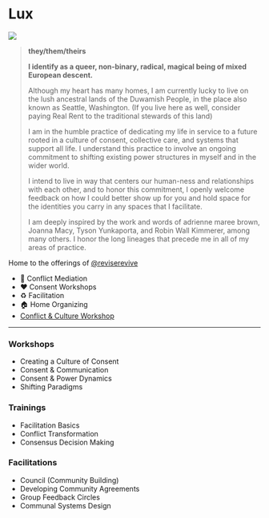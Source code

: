 # Lux

![](https://cdn.discordapp.com/attachments/894474009759084564/927867431781814272/unknown.png)
> **they/them/theirs**
>
> **I identify as a queer, non-binary, radical, magical being of mixed European descent.**
>
> Although my heart has many homes, I am currently lucky to live on the lush ancestral lands of the Duwamish People, in the place also known as Seattle, Washington. (If you live here as well, consider paying Real Rent to the traditional stewards of this land)
>
> I am in the humble practice of dedicating my life in service to a future rooted in a culture of consent, collective care, and systems that support all life. I understand this practice to involve an ongoing commitment to shifting existing power structures in myself and in the wider world.
>
> I intend to live in way that centers our human-ness and relationships with each other, and to honor this commitment, I openly welcome feedback on how I could better show up for you and hold space for the identities you carry in any spaces that I facilitate.
> 
> I am deeply inspired by the work and words of adrienne maree brown, Joanna Macy, Tyson Yunkaporta, and Robin Wall Kimmerer, among many others. I honor the long lineages that precede me in all of my areas of practice. 

Home to the offerings of [@reviserevive](https://www.instagram.com/reviserevive/)
- 👥 Conflict Mediation
- ♥️ Consent Workshops
- ♻️ Facilitation
- 🏠 Home Organizing
- [Conflict & Culture Workshop](https://www.hearthrevival.com/workshops-and-events)

___

### Workshops
- Creating a Culture of Consent
- Consent & Communication
- Consent & Power Dynamics
- Shifting Paradigms

### Trainings
- Facilitation Basics
- Conflict Transformation 
- Consensus Decision Making 

### Facilitations
- Council (Community Building)
- Developing Community Agreements
- Group Feedback Circles
- Communal Systems Design

